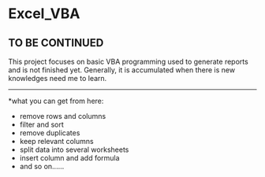Excel_VBA
===

TO BE CONTINUED
---
This project focuses on basic VBA programming used to generate reports and is not finished yet. Generally, it is accumulated when there is new knowledges need me to learn. 

---

*what you can get from here:

* remove rows and columns
* filter and sort
* remove duplicates
* keep relevant columns
* split data into several worksheets
* insert column and add formula
* and so on......


